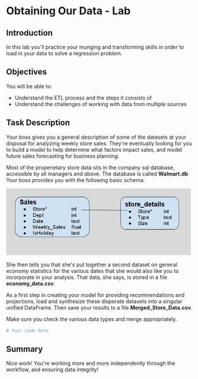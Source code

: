 
# Obtaining Our Data - Lab

## Introduction
In this lab you'll practice your munging and transforming skills in order to load in your data to solve a regression problem.

## Objectives
You will be able to:
* Understand the ETL process and the steps it consists of
* Understand the challenges of working with data from multiple sources 

## Task Description

Your boss gives you a general description of some of the datasets at your disposal for analyzing weekly store sales. They're eventually looking for you to build a model to help determine what factors impact sales, and model future sales forecasting for business planning.  
  
Most of the properietary store data sits in the company sql database, accessible by all managers and above. The database is called **Walmart.db** Your boss provides you with the following basic schema:  

<img src='db_schema.jpg' width=500>  

She then tells you that she's put together a second dataset on general economy statistics for the various dates that she would also like you to incorporate in your analysis. That data, she says, is stored in a file **economy_data.csv**.

As a first step in creating your model for providing recommendations and projections, load and synthesize these disperate datasets into a singular unified DataFrame. Then save your results to a file **Merged_Store_Data.csv**.

Make sure you check the various data types and merge appropriately.


```python
# Your code here
```

## Summary
Nice work! You're working more and more independently through the workflow, and ensuring data integrity!

